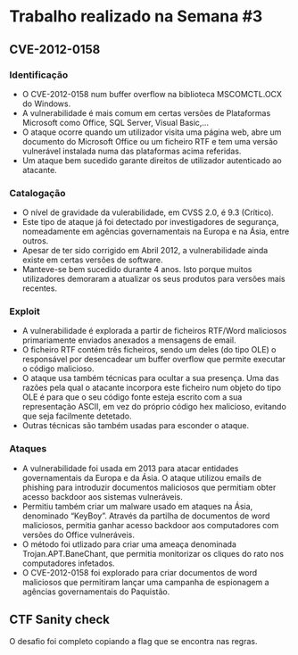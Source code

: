 
# Trabalho realizado na Semana #3

## CVE-2012-0158

### Identificação

- O CVE-2012-0158 num buffer overflow na biblioteca MSCOMCTL.OCX do Windows.
- A vulnerabilidade é mais comum em certas versões de Plataformas Microsoft como Office, SQL Server, Visual Basic,...
- O ataque ocorre quando um utilizador visita uma página web, abre um documento do Microsoft Office ou um ficheiro RTF e tem uma versão vulnerável instalada numa das plataformas acima referidas.
- Um ataque bem sucedido garante direitos de utilizador autenticado ao atacante. 

### Catalogação

- O nível de gravidade da vulerabilidade, em CVSS 2.0, é 9.3 (Crítico).
- Este tipo de ataque já foi detectado por investigadores de segurança, nomeadamente em agências governamentais na Europa e na Ásia, entre outros.
- Apesar de ter sido corrigido em Abril 2012, a vulnerabilidade ainda existe em certas versões de software.
- Manteve-se bem sucedido durante 4 anos. Isto porque  muitos utilizadores demoraram a atualizar os seus produtos para versões mais recentes.

### Exploit

- A vulnerabilidade é explorada a partir de ficheiros RTF/Word maliciosos primariamente enviados anexados a mensagens de email.
- O ficheiro RTF contém três ficheiros, sendo um deles (do tipo OLE) o responsável por desencadear um buffer overflow que permite executar o código malicioso.
- O ataque usa também técnicas para ocultar a sua presença. Uma das razões pela qual o atacante incorpora este ficheiro num objeto do tipo OLE é para que o seu código fonte esteja escrito com a sua representação ASCII, em vez do próprio código hex malicioso, evitando que seja facilmente detetado.
- Outras técnicas são também usadas para esconder o ataque.

### Ataques

- A vulnerabilidade foi usada em 2013 para atacar entidades governamentais da Europa e da Ásia. O ataque utilizou emails de phishing para introduzir documentos maliciosos que permitiam obter acesso backdoor aos sistemas vulneráveis.
- Permitiu também criar um malware usado em ataques na Ásia, denominado “KeyBoy”. Através da partilha de documentos de word maliciosos, permitia ganhar acesso backdoor aos computadores com versões do Office vulneráveis.
- O método foi utlizado para criar uma ameaça denominada Trojan.APT.BaneChant, que permitia monitorizar os cliques do rato nos computadores infetados. 
- O CVE-2012-0158 foi explorado para criar documentos de word maliciosos que permitiram lançar uma campanha de espionagem a agências governamentais do Paquistão.

## CTF Sanity check

O desafio foi completo copiando a flag que se encontra nas regras.
